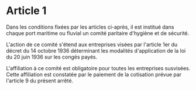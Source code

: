 # Article 1

Dans les conditions fixées par les articles ci-après, il est institué dans chaque port maritime ou fluvial un comité paritaire d'hygiène et de sécurité.

L'action de ce comité s'étend aux entreprises visées par l'article 1er du décret du 14 octobre 1936 déterminant les modalités d'application de la loi du 20 juin 1936 sur les congés payés.

L'affiliation à ce comité est obligatoire pour toutes les entreprises susvisées. Cette affiliation est constatée par le paiement de la cotisation prévue par l'article 9 du présent arrêté.
